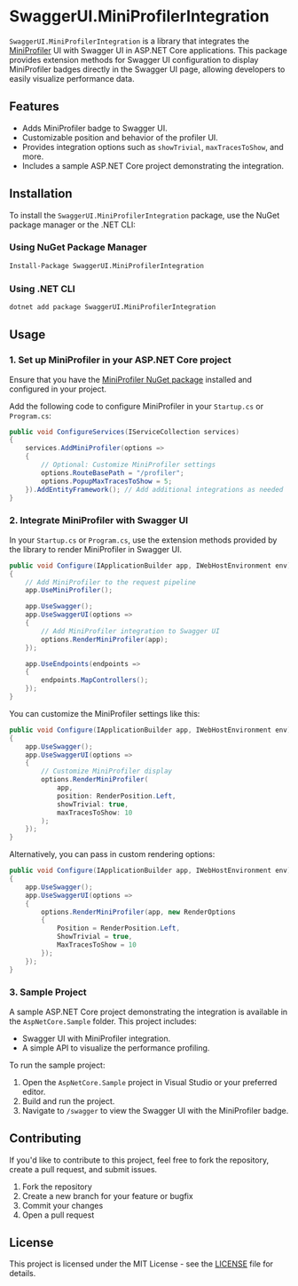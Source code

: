 # SwaggerUI.MiniProfilerIntegration

`SwaggerUI.MiniProfilerIntegration` is a library that integrates the [MiniProfiler](https://miniprofiler.com/) UI with Swagger UI in ASP.NET Core applications. This package provides extension methods for Swagger UI configuration to display MiniProfiler badges directly in the Swagger UI page, allowing developers to easily visualize performance data.

## Features

- Adds MiniProfiler badge to Swagger UI.
- Customizable position and behavior of the profiler UI.
- Provides integration options such as `showTrivial`, `maxTracesToShow`, and more.
- Includes a sample ASP.NET Core project demonstrating the integration.

## Installation

To install the `SwaggerUI.MiniProfilerIntegration` package, use the NuGet package manager or the .NET CLI:

### Using NuGet Package Manager

```bash
Install-Package SwaggerUI.MiniProfilerIntegration
```

### Using .NET CLI

```bash
dotnet add package SwaggerUI.MiniProfilerIntegration
```

## Usage

### 1. Set up MiniProfiler in your ASP.NET Core project

Ensure that you have the [MiniProfiler NuGet package](https://www.nuget.org/packages/MiniProfiler/) installed and configured in your project.

Add the following code to configure MiniProfiler in your `Startup.cs` or `Program.cs`:

```csharp
public void ConfigureServices(IServiceCollection services)
{
    services.AddMiniProfiler(options =>
    {
        // Optional: Customize MiniProfiler settings
        options.RouteBasePath = "/profiler";
        options.PopupMaxTracesToShow = 5;
    }).AddEntityFramework(); // Add additional integrations as needed
}
```

### 2. Integrate MiniProfiler with Swagger UI

In your `Startup.cs` or `Program.cs`, use the extension methods provided by the library to render MiniProfiler in Swagger UI.

```csharp
public void Configure(IApplicationBuilder app, IWebHostEnvironment env)
{
    // Add MiniProfiler to the request pipeline
    app.UseMiniProfiler();

    app.UseSwagger();
    app.UseSwaggerUI(options =>
    {
        // Add MiniProfiler integration to Swagger UI
        options.RenderMiniProfiler(app);
    });

    app.UseEndpoints(endpoints =>
    {
        endpoints.MapControllers();
    });
}
```

You can customize the MiniProfiler settings like this:

```csharp
public void Configure(IApplicationBuilder app, IWebHostEnvironment env)
{
    app.UseSwagger();
    app.UseSwaggerUI(options =>
    {
        // Customize MiniProfiler display
        options.RenderMiniProfiler(
            app,
            position: RenderPosition.Left,
            showTrivial: true,
            maxTracesToShow: 10
        );
    });
}
```

Alternatively, you can pass in custom rendering options:

```csharp
public void Configure(IApplicationBuilder app, IWebHostEnvironment env)
{
    app.UseSwagger();
    app.UseSwaggerUI(options =>
    {
        options.RenderMiniProfiler(app, new RenderOptions
        {
            Position = RenderPosition.Left,
            ShowTrivial = true,
            MaxTracesToShow = 10
        });
    });
}
```

### 3. Sample Project

A sample ASP.NET Core project demonstrating the integration is available in the `AspNetCore.Sample` folder. This project includes:

- Swagger UI with MiniProfiler integration.
- A simple API to visualize the performance profiling.

To run the sample project:

1. Open the `AspNetCore.Sample` project in Visual Studio or your preferred editor.
2. Build and run the project.
3. Navigate to `/swagger` to view the Swagger UI with the MiniProfiler badge.

## Contributing

If you'd like to contribute to this project, feel free to fork the repository, create a pull request, and submit issues.

1. Fork the repository
2. Create a new branch for your feature or bugfix
3. Commit your changes
4. Open a pull request

## License

This project is licensed under the MIT License - see the [LICENSE](LICENSE) file for details.